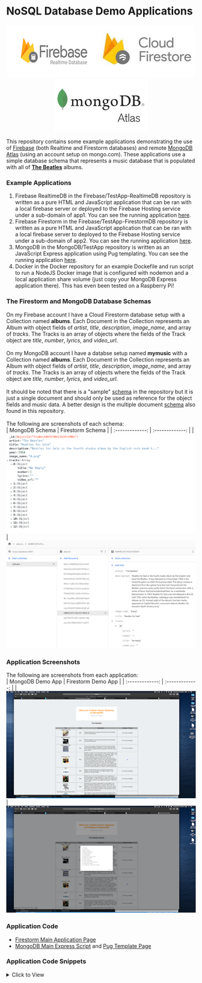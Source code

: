 # NoSQL Database Demo Applications

<p align="center">
<img src="Diagrams/logo1.png"/><img src="Diagrams/logo2.jpeg" /><img src="Diagrams/logo3.jpeg" /> 
</p>

This repository contains some example applications demonstrating the use of [Firebase](https://console.firebase.google.com) (both Realtime and Firestorm databases) and remote [MongoDB Atlas](https://www.mongodb.com) (using an account setup on mongo.com). These applications use a simple database schema that represents a music database that is populated with all of [**The Beatles**](https://www.thebeatles.com) albums. 

### Example Applications<br>
1. Firebase RealtimeDB in the Firebase/TestApp-RealtimeDB repository is written as a pure HTML and JavaScript application that can be ran with a local firebase server or deployed to the Firebase Hosting service under a sub-domain of app1. You can see the running application [here](https://music-database-e86f7.web.app/app1).<br>
2. Firebase Firestorm in the Firebase/TestApp-FirestormDB repository is written as a pure HTML and JavaScript application that can be ran with a local firebase server to deployed to the Firebase Hosting service under a sub-domain of app2. You can see the running application [here](https://music-database-e86f7.web.app/app2).<br>
3. MongoDB in the MongoDB/TestApp repository is written as an JavaScript Express application using Pug templating. You can see the running application [here](https://mongodbtest-mkr.herokuapp.com). <br>
4. Docker in the Docker repository for an example Dockefile and run script to run a NodeJS Docker image that is configured with nodemon and a local application share volume (just copy your MongoDB Express application there). This has even been tested on a Raspberry Pi!

### The Firestorm and MongoDB Database Schemas<br>
On my Firebase account I have a Cloud Firestorm database setup with a Collection named **albums**. Each Document in the Collection represents an Album with object fields of *artist*, *title*, *description*, *image_name*, and array of *tracks*. The Tracks is an array of objects where the fields of the Track object are *title*, *number*, *lyrics*, and *video_url*.<br><br>
On my MongoDB account I have a databse setup named **mymusic** with a Collection named **albums**. Each Document in the Collection represents an Album with object fields of *artist*, *title*, *description*, *image_name*, and array of *tracks*. The Tracks is an array of objects where the fields of the Track object are *title*, *number*, *lyrics*, and *video_url*.<br>
<br> It should be noted that there is a "sample" [schema](https://github.com/markreha/nosql/blob/master/SampleDatabase/music-database-single-document.json) in the repository but it is just a single document and should only be used as reference for the object fields and music data. A better design is the multiple document [schema](https://github.com/markreha/nosql/blob/master/SampleDatabase/music-database-multiple-documents.json) also found in this repository.<br>
<br>The following are screenshots of each schema:<br> 
|   MongoDB Schema   |   Firestorm Schema   |
|   :-------------:  |   :-------------:    |
| <img src="Diagrams/schema1.png" alt="Database Schema on MongoDB"/>  | <img src="Diagrams/schema2.png" alt="Database Schema on Firestorm"/> 


### Application Screenshots<br>
The following are screenshots from each application:<br> 
|   MongoDB Demo App   |   Firestorm Demo App   |
|   :-------------:    |   :-------------:      |
| <img src="Diagrams/app1.png" alt="Demo App of MongoDB"/>  | <img src="Diagrams/app2.png" alt="Demo App of Firestorm"/> 

### Application Code<br>
* [Firestorm Main Application Page](https://github.com/markreha/nosql/blob/master/Firebase/TestApp-FirestormDB/public/index.html)
* [MongoDB Main Express Script](https://github.com/markreha/nosql/blob/master/Mongodb/TestApp/app.js) and [Pug Template Page](https://github.com/markreha/nosql/blob/master/Mongodb/TestApp/views/index.pug)

### Application Code Snippets<br>
<details><summary>Click to View</summary>
<p>

#### Application Code Snippet for Firestorm<br>
```javascript
      // Query the Database for Albums and dispaly then in a dynamic HTML table
      function displayAlbums()
      {
      	// Get all the Albums from the Database where artist is The Beatles, sort the results by Year then Title
      	firebase.firestore().collection("albums").where("artist", "==", "The Beatles").orderBy("year").orderBy("title").get()
      	.then((querySnapshot) => 
      	{
       			// For each Document returned display the Album
    			querySnapshot.forEach((doc) => 
    			{
					displayAlbum(doc.data());
   					console.log(doc.data().artist + ' ' + doc.data().title);
    			});
		})
		.catch(function(error) 
		{
    		console.error("Error querying document: ", error);
		});
      }
      
      // Insert a row into the Albums HTML table and populate its cells
      function displayAlbum(album)
      {
      	// Dynamically insert a row and cells in the Albums HTML table
 		var table = document.getElementById("albums");
		var row = table.insertRow(-1);
		row.setAttribute("align", "center");
		var cell1 = row.insertCell();
		var cell2 = row.insertCell();
		var cell3 = row.insertCell();
		var cell4 = row.insertCell();
		cell3.style.textAlign = "left";
		
		// Display the Album info in each of the HTML row cells then setup a JavaScript call on the tracks anchor tag
		cell1.innerHTML = album.title + "<br/>" + "<img src='images/" + album.image_name + "\' width='75px' height='75px'/>";
		cell2.innerHTML = album.year;
		cell3.innerHTML = album.description;
		if(album.tracks)
			cell4.innerHTML = "<a href=" + "'javascript:displayTracks(\"" + album.title + "\"" + ")'>" + album.tracks.length + "</a>";
		else
			cell4.innerHTML = "No Tracks Available";
		        
        // Hide Loading Progress
		document.getElementById("progress").style.visibility = "hidden"; 
	  }
	  
	  // Display the Album Tracks
	  function displayTracks(title)
	  {
      	// Get all the Albums from the Database where artist is The Beatles, sort the results by Year
      	firebase.firestore().collection("albums").where("artist", "==", "The Beatles").where("title", "==", title).orderBy("year").get()
      	.then((querySnapshot) => 
      	{
      			// For each Document concatenate all the Tracks and display the results in an alert box
    			querySnapshot.forEach((doc) => 
    			{
					var tracks = "";
					for(var track of doc.data().tracks)
						tracks = tracks + track.number + ". " + track.title + "\n";
					alert(tracks);
					return;
    			});
		})
		.catch(function(error) 
		{
    		console.error("Error querying document: ", error);
		});
	  }
```
#### Application Code Snippets for MongoDB<br>
```javascript
// Main Application Entry Path
app.get('/', function (req, res) 
{
	// Connect to MongoDB
	mongo_client.connect(mongodb_uri, function(err, client) 
	{
		// If Connection OK	
  		if(!err) 
  		{
  			// Get the Albums Collection from the My Music Database
    		console.info("Connected on MongoDB.");
    		var collection = client.db("mymusic").collection("albums");
    		
    		// Run the Query and sort it by year
			collection.find({"artist": artist}).sort({"year":1}).toArray(function(err, albums)
    		{
    			if(!err)
    			{
					// Display the Albums in a View
					console.info("Finished getting all the albums");
					displayAlbums(res, artist, albums);
				}
				else
				{
					// Error
  					console.error("We failed to get the albums from MongoDB");
  					res.end("Exception connecting to database " + err.message);
				}
			});			
			client.close();
  		}
  		else
  		{
  			// Error
  			console.error("We failed to connect to MongoDB");
  			res.end("Exception connecting to database " + err.message);
  		}
	});
});
```
```pug
	body
		// Welcome Message
		div#message(align='center')
			h2 Welcome to Mark's Music Database on MongoDB
			p#load Using Remote MongoDB
 
		// Display Albums for the Artist
		div(align='center')
			h2= artist
			br
			// Album Table
			table(style='width:50%', border='1')
				// Header Row
				tr(style="background-color:#A0A0A0")
					th(width="25%") Title
					th(width="10%") Year
					th(width="40%") Description
					th(width="25%") Number of Tracks
				// For each Album display a new Row
				each album in albums
					tr
						// Title Column
						td(align="center")= album.title 
							br 
							img(src="/images/" + album.image_name width="75px" height="75px")
							
						// Year Column
						td(align="center")= album.year
						
						// Description Column
						td(align="left")= album.description
						
						// Tracks Column
						if album.tracks && album.tracks.length
							// Tracks available so sort the tracks by number, concatenate and escape tracks as a single string, then display
							- album.tracks = album.tracks.sort(function(a, b){return a.number - b.number})
							- var tracksList = ""
							each track in album.tracks
								- tracksList = tracksList + track.number + ". " + track.title.replace('\'', '\\"') + '\\n'
							td(align="center")
								a(href="javascript:displayTracks('" + tracksList + "')")= album.tracks.length
						else
							// No tracks available
							td(align="center")=	"No Tracks Available"
```							

</p>
</details>

